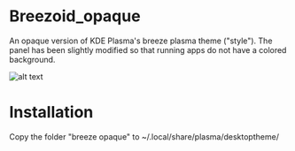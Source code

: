 # Breezoid_opaque

An opaque version of KDE Plasma's breeze plasma theme ("style"). The panel has been slightly modified so that running apps do not have a colored background.

![alt text](Screenshot.png)

# Installation

Copy the folder "breeze opaque" to ~/.local/share/plasma/desktoptheme/
